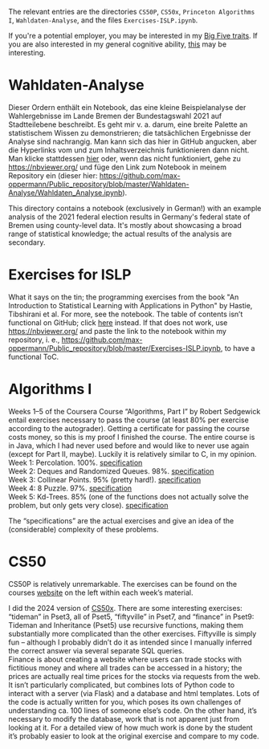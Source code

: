 The relevant entries are the directories `CS50P`, `CS50x`, `Princeton Algorithms I`, `Wahldaten-Analyse`, and the files `Exercises-ISLP.ipynb`.  

If you're a potential employer, you may be interested in my [Big Five traits](Big-Five/README-personality.md). If you are also interested in my *g*eneral cognitive ability, [this](cognitive-metrics/README-g.md) may be interesting.

# Wahldaten-Analyse

Dieser Ordern enthält ein Notebook, das eine kleine Beispielanalyse der Wahlergebnisse im Lande Bremen der Bundestagswahl 2021 auf Stadtteilebene beschreibt. Es geht mir v. a. darum, eine breite Palette an statistischem Wissen zu demonstrieren; die tatsächlichen Ergebnisse der Analyse sind nachrangig. Man kann sich das hier in GitHub angucken, aber die Hyperlinks vom und zum Inhaltsverzeichnis funktionieren dann nicht. Man klicke stattdessen [hier](https://nbviewer.org/github/max-oppermann/Public_repository/blob/master/Wahldaten-Analyse/Wahldaten_Analyse.ipynb) oder, wenn das nicht funktioniert, gehe zu https://nbviewer.org/ und füge den Link zum Notebook in meinem Repository ein (dieser hier: https://github.com/max-oppermann/Public_repository/blob/master/Wahldaten-Analyse/Wahldaten_Analyse.ipynb).

This directory contains a  notebook (exclusively in German!) with an example analysis of the 2021 federal election results in Germany's federal state of Bremen using county-level data. It's mostly about showcasing a broad range of statistical knowledge; the actual results of the analysis are secondary.

# Exercises for ISLP

What it says on the tin; the programming exercises from the book "An Introduction to Statistical Learning with Applications in Python" by Hastie, Tibshirani et al. For more, see the notebook. The table of contents isn’t functional on GitHub; click [here](https://nbviewer.org/github/max-oppermann/Public_repository/blob/master/Exercises-ISLP.ipynb) instead. If that does not work, use https://nbviewer.org/ and paste the link to the notebook within my repository, i. e., https://github.com/max-oppermann/Public_repository/blob/master/Exercises-ISLP.ipynb, to have a functional  ToC.

# Algorithms I

Weeks 1–5 of the Coursera Course “Algorithms, Part I” by Robert Sedgewick entail exercises necessary to pass the course (at least 80% per exercise according to the autograder). Getting a certificate for passing the course costs money, so this is my proof I finished the course. The entire course is in Java, which I had never used before and would like to never use again (except for Part II, maybe). Luckily it is relatively similar to C, in my opinion.  
Week 1: Percolation. 100%. [specification](https://coursera.cs.princeton.edu/algs4/assignments/percolation/specification.php)  
Week 2: Deques and Randomized Queues. 98%. [specification](https://coursera.cs.princeton.edu/algs4/assignments/queues/specification.php)  
Week 3: Collinear Points. 95% (pretty hard!). [specification](https://coursera.cs.princeton.edu/algs4/assignments/collinear/specification.php)  
Week 4: 8 Puzzle. 97%. [specification](https://coursera.cs.princeton.edu/algs4/assignments/8puzzle/specification.php)   
Week 5: Kd-Trees. 85% (one of the functions does not actually solve the problem, but only gets very close). [specification](https://coursera.cs.princeton.edu/algs4/assignments/kdtree/specification.php)  

The “specifications” are the actual exercises and give an idea of the (considerable) complexity of these problems.

# CS50

CS50P is relatively unremarkable. The exercises can be found on the courses [website](https://cs50.harvard.edu/python/2022/) on the left within each week’s material.  

I did the 2024 version of [CS50x](https://cs50.harvard.edu/x/2024/). There are some interesting exercises: “tideman” in Pset3, all of Pset5, “fiftyville” in Pset7, and “finance” in Pset9:  
Tideman and Inheritance (Pset5) use recursive functions, making them substantially more complicated than the other exercises. Fiftyville is simply fun – although I probably didn’t do it as intended since I manually inferred the correct answer via several separate SQL queries.  
Finance is about creating a website where users can trade stocks with fictitious money and where all trades can be accessed in a history; the prices are actually real time prices for the stocks via requests from the web. It isn’t particularly complicated, but combines lots of Python code to interact with a server (via Flask) and a database and html templates. Lots of the code is actually written for you, which poses its own challenges of understanding ca. 100 lines of someone else’s code. On the other hand, it’s necessary to modify the database, work that is not apparent just from looking at it. For a detailed view of how much work is done by the student it’s probably easier to look at the original exercise and compare to my code.
